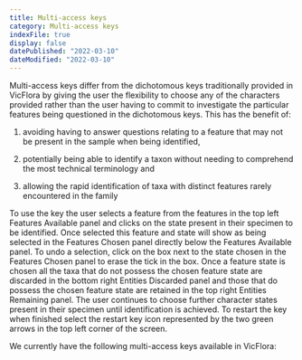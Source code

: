 ```yaml
---
title: Multi-access keys
category: Multi-access keys
indexFile: true
display: false
datePublished: "2022-03-10"
dateModified: "2022-03-10"
---
```


Multi-access keys differ from the dichotomous keys traditionally provided in
VicFlora by giving the user the flexibility to choose any of the characters
provided rather than the user having to commit to investigate the particular
features being questioned in the dichotomous keys.<!--more--> This has the
benefit of:

1. avoiding having to answer questions relating to a feature that may not be
   present in the sample when being identified,

2. potentially being able to identify a taxon without needing to comprehend the
   most technical terminology and

3. allowing the rapid identification of taxa with distinct features rarely
   encountered in the family

To use the key the user selects a feature from the features in the top left
Features Available panel and clicks on the state present in their specimen to be
identified. Once selected this feature and state will show as being selected in
the Features Chosen panel directly below the Features Available panel. To undo a
selection, click on the box next to the state chosen in the Features Chosen
panel to erase the tick in the box. Once a feature state is chosen all the taxa
that do not possess the chosen feature state are discarded in the bottom right
Entities Discarded panel and those that do possess the chosen feature state are
retained in the top right Entities Remaining panel. The user continues to choose
further character states present in their specimen until identification is
achieved. To restart the key when finished select the restart key icon
represented by the two green arrows in the top left corner of the screen.

We currently have the following multi-access keys available in VicFlora:
